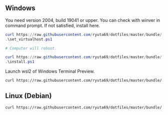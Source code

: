 ## Windows
You need version 2004, build 19041 or upper. You can check with winver in command prompt.
If not satisfied, install here.

```powershell
curl https://raw.githubusercontent.com/ryuta69/dotfiles/master/bundle/.windows/windows_set_virtualhost.ps1 -o .\set_virtualhost.ps1 -UseBasicParsing
.\set_virtualhost.ps1

# Computer will reboot.

curl https://raw.githubusercontent.com/ryuta69/dotfiles/master/bundle/.windows/windows_install.ps1 -o .\install.ps1 -UseBasicParsing
.\install.ps1
```

Launch wsl2 of Windows Terminal Preview.

```bash
curl https://raw.githubusercontent.com/ryuta69/dotfiles/master/bundle/.windows/debian_install.sh | /bin/bash -s --
```

## Linux (Debian)

```bash
curl https://raw.githubusercontent.com/ryuta69/dotfiles/master/bundle/.windows/debian_install.sh | /bin/bash -s --
```

